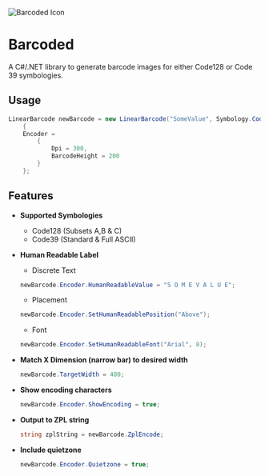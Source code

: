 ![Barcoded Icon](https://barcoded.online/Assets/Barcode%20Icon%201.svg)
# Barcoded

A C#/.NET library to generate barcode images for either Code128 or Code 39 symbologies.

## Usage
```C#
LinearBarcode newBarcode = new LinearBarcode("SomeValue", Symbology.Code128BAC)
    {
    Encoder =
        {
            Dpi = 300,
            BarcodeHeight = 200
        }
    };
```

## Features

* **Supported Symbologies**
  - Code128 (Subsets A,B & C)
  - Code39 (Standard & Full ASCII)
  
* **Human Readable Label**
  - Discrete Text
  ```C#
  newBarcode.Encoder.HumanReadableValue = "S O M E V A L U E";
  ```
  - Placement
  ```C#
  newBarcode.Encoder.SetHumanReadablePosition("Above");
  ```
  - Font
  ```C#
  newBarcode.Encoder.SetHumanReadableFont("Arial", 8);
  ```
* **Match X Dimension (narrow bar) to desired width**
  ```C#
  newBarcode.TargetWidth = 400;
  ```

* **Show encoding characters**
  ```C#
  newBarcode.Encoder.ShowEncoding = true;
  ```

* **Output to ZPL string**
  ```C#
  string zplString = newBarcode.ZplEncode;
  ```

* **Include quietzone**
  ```C#
  newBarcode.Encoder.Quietzone = true;
  ```
